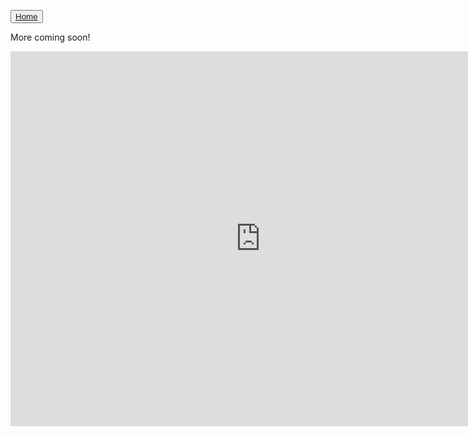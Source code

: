 <button type="button">[Home](index.md)</button>

More coming soon!

  <iframe src="https://calendar.google.com/calendar/embed?src=warmheartskelowna%40gmail.com&ctz=America%2FVancouver" style="border: 0" width="800" height="600" frameborder="0" scrolling="no"></iframe>
 
